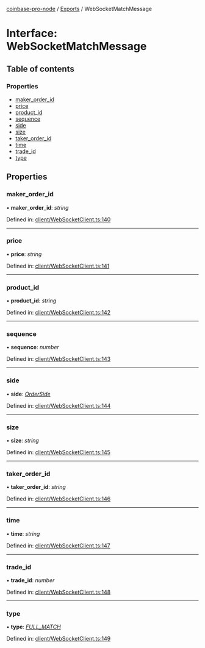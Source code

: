 [coinbase-pro-node](../README.md) / [Exports](../modules.md) / WebSocketMatchMessage

# Interface: WebSocketMatchMessage

## Table of contents

### Properties

- [maker_order_id](websocketmatchmessage.md#maker_order_id)
- [price](websocketmatchmessage.md#price)
- [product_id](websocketmatchmessage.md#product_id)
- [sequence](websocketmatchmessage.md#sequence)
- [side](websocketmatchmessage.md#side)
- [size](websocketmatchmessage.md#size)
- [taker_order_id](websocketmatchmessage.md#taker_order_id)
- [time](websocketmatchmessage.md#time)
- [trade_id](websocketmatchmessage.md#trade_id)
- [type](websocketmatchmessage.md#type)

## Properties

### maker_order_id

• **maker_order_id**: _string_

Defined in: [client/WebSocketClient.ts:140](https://github.com/bennycode/coinbase-pro-node/blob/a2d34d0/src/client/WebSocketClient.ts#L140)

---

### price

• **price**: _string_

Defined in: [client/WebSocketClient.ts:141](https://github.com/bennycode/coinbase-pro-node/blob/a2d34d0/src/client/WebSocketClient.ts#L141)

---

### product_id

• **product_id**: _string_

Defined in: [client/WebSocketClient.ts:142](https://github.com/bennycode/coinbase-pro-node/blob/a2d34d0/src/client/WebSocketClient.ts#L142)

---

### sequence

• **sequence**: _number_

Defined in: [client/WebSocketClient.ts:143](https://github.com/bennycode/coinbase-pro-node/blob/a2d34d0/src/client/WebSocketClient.ts#L143)

---

### side

• **side**: [_OrderSide_](../enums/orderside.md)

Defined in: [client/WebSocketClient.ts:144](https://github.com/bennycode/coinbase-pro-node/blob/a2d34d0/src/client/WebSocketClient.ts#L144)

---

### size

• **size**: _string_

Defined in: [client/WebSocketClient.ts:145](https://github.com/bennycode/coinbase-pro-node/blob/a2d34d0/src/client/WebSocketClient.ts#L145)

---

### taker_order_id

• **taker_order_id**: _string_

Defined in: [client/WebSocketClient.ts:146](https://github.com/bennycode/coinbase-pro-node/blob/a2d34d0/src/client/WebSocketClient.ts#L146)

---

### time

• **time**: _string_

Defined in: [client/WebSocketClient.ts:147](https://github.com/bennycode/coinbase-pro-node/blob/a2d34d0/src/client/WebSocketClient.ts#L147)

---

### trade_id

• **trade_id**: _number_

Defined in: [client/WebSocketClient.ts:148](https://github.com/bennycode/coinbase-pro-node/blob/a2d34d0/src/client/WebSocketClient.ts#L148)

---

### type

• **type**: [_FULL_MATCH_](../enums/websocketresponsetype.md#full_match)

Defined in: [client/WebSocketClient.ts:149](https://github.com/bennycode/coinbase-pro-node/blob/a2d34d0/src/client/WebSocketClient.ts#L149)
